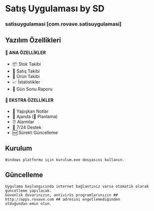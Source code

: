 # Satış Uygulaması by SD
### satisuygulamasi [com.rovave.satisuygulamasi]

## Yazılım Özellikleri

#### 📱 ANA ÖZELLİKLER
- 📦 Stok Takibi
- 🛒 Satış Takibi
- 🌱 Ürün Takibi 
- 📈 İstatistikler 
- 🎯 Gün Sonu Raporu

#### 📱 EKSTRA ÖZELLİKLER
- 📌 Yapışkan Notlar 
- 📅 Ajanda (📝 Planlama)
- ⏰ Alarmlar
- 📨 7/24 Destek
- 🆕 Sürekli Güncelleme

## Kurulum

```
Windows platformu için kurulum.exe dosyasını kullanın.
```

## Güncelleme

```
Uygulama başlangıcında internet bağlantınız varsa otomatik olarak güncelleme yapılacak.
Güvenlik duvarınızın, antivirüs programlarınızın ## http://apps.rovave.com ## adresini engellemediğinden
olduğundan emin olun.
```